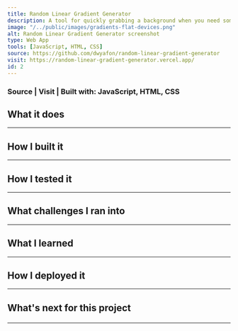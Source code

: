 ```yaml
---
title: Random Linear Gradient Generator
description: A tool for quickly grabbing a background when you need some colour in development
image: "/../public/images/gradients-flat-devices.png"
alt: Random Linear Gradient Generator screenshot
type: Web App
tools: [JavaScript, HTML, CSS]
source: https://github.com/dwyafon/random-linear-gradient-generator
visit: https://random-linear-gradient-generator.vercel.app/
id: 2
---
```


<main className='main sm:mx-4 md:mx-8 max-w-screen-md lg:mx-48 xl:mx-96 lg:mb-36 text-black dark:text-cream'>

<h3><span className='anchor'>Source</span> | <span className='anchor'>Visit</span> | <span>Built with: <span className='text-cream'>JavaScript, HTML, CSS</span> </span></h3>

<h2>What it does</h2>

---

<h2>How I built it</h2>

---

<h2>How I tested it</h2>

---

<h2>What challenges I ran into</h2>

---

<h2>What I learned</h2>

---

<h2>How I deployed it</h2>

---

<h2>What's next for this project

---

</main>